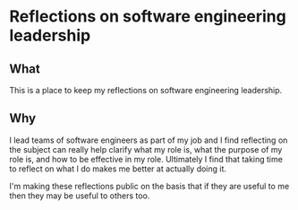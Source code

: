 # Reflections on software engineering leadership

## What

This is a place to keep my reflections on software engineering leadership.

## Why

I lead teams of software engineers as part of my job and I find reflecting on the subject can really help clarify what my role is, what the purpose of my role is, and how to be effective in my role. Ultimately I find that taking time to reflect on what I do makes me better at actually doing it.

I'm making these reflections public on the basis that if they are useful to me then they may be useful to others too.
